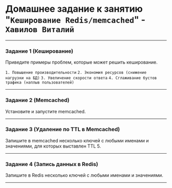 # Домашнее задание к занятию "`Кеширование Redis/memcached`" - `Хавилов Виталий`

---

### Задание 1 (Кеширование)

Приведите примеры проблем, которые может решить кеширование.

`1. Повышение производительности`
`2. Экономия ресурсов (снижение нагрузки на БД)`
`3. Увеличение скорости ответа`
`4. Сглаживание бустов трафика (наплыв пользователей)`

---



### Задание 2 (Memcached)

Установите и запустите memcached.


---

### Задание 3 (Удаление по TTL в Memcached)

Запишите в memcached несколько ключей с любыми именами и значениями, для которых выставлен TTL 5.

---


### Задание 4 (Запись данных в Redis)

Запишите в Redis несколько ключей с любыми именами и значениями.


---